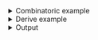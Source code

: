 <details><summary>Combinatoric example</summary>

```no_run
#[derive(Debug, Clone)]
pub struct Options {
    switch: bool,
    arg: usize,
    username: String,
}

pub fn options() -> OptionParser<Options> {
    let switch = short('s') // first `short` creates a builder
        .short('S') // second switch is a hidden alias
        .long("switch") // visible long name
        .long("also-switch") // hidden alias
        .help("Switch with many names")
        .switch(); // `switch` finalizes the builder

    let arg = long("argument") // long is also a builder
        .short('a')
        .short('A')
        .long("also-arg")
        .help("Argument with names")
        .argument::<usize>("ARG");

    let username = long("user")
        .short('u')
        .env("USER1")
        .help("Custom user name")
        .argument::<String>("USER");

    construct!(Options {
        switch,
        arg,
        username
    })
    .to_options()
}
```

</details>
<details><summary>Derive example</summary>

```no_run
#[derive(Debug, Clone, Bpaf)]
#[bpaf(options)]
pub struct Options {
    #[bpaf(short, long, short('S'), long("also-switch"))]
    /// Switch with many names
    switch: bool,
    #[bpaf(short, long("argument"), short('A'), long("also-arg"))]
    /// Argument with names
    arg: usize,
    #[bpaf(short, long("user"), env("USER1"), argument("USER"))]
    /// Custom user name
    username: String,
}
```

</details>
<details><summary>Output</summary>

As usual switch is optional, arguments are required


<div class='bpaf-doc'>
$ app -a 42 -u Bobert<br>
Options { switch: false, arg: 42, username: "Bobert" }
</div>



Help displays only visible aliases (and a current value for env arguments)


<div class='bpaf-doc'>
$ app --help<br>
<p><b>Usage</b>: <tt><b>app</b></tt> [<tt><b>-s</b></tt>] <tt><b>-a</b></tt>=<tt><i>ARG</i></tt> <tt><b>-u</b></tt>=<tt><i>USER</i></tt></p><p><div>
<b>Available options:</b></div><dl><dt><tt><b>-s</b></tt>, <tt><b>--switch</b></tt></dt>
<dd>Switch with many names</dd>
<dt><tt><b>-a</b></tt>, <tt><b>--argument</b></tt>=<tt><i>ARG</i></tt></dt>
<dd>Argument with names</dd>
<dt><tt><b>-u</b></tt>, <tt><b>--user</b></tt>=<tt><i>USER</i></tt></dt>
<dd>Custom user name</dd>
<dt></dt>
<dd>[env:USER1: N/A]</dd>
<dt><tt><b>-h</b></tt>, <tt><b>--help</b></tt></dt>
<dd>Prints help information</dd>
</dl>
</p>
<style>
div.bpaf-doc {
    padding: 14px;
    background-color:var(--code-block-background-color);
    font-family: mono;
    margin-bottom: 0.75em;
}
div.bpaf-doc dt { margin-left: 1em; }
div.bpaf-doc dd { margin-left: 3em; }
div.bpaf-doc dl { margin-top: 0; padding-left: 1em; }
div.bpaf-doc  { padding-left: 1em; }
</style>
</div>


But you can still use hidden aliases, both short and long


<div class='bpaf-doc'>
$ app --also-switch --also-arg 330 --user Bobert<br>
Options { switch: true, arg: 330, username: "Bobert" }
</div>


And unless there's `many` or similar modifiers having multiple aliases doesn't mean
you can specify them multiple times:


<div class='bpaf-doc'>
$ app -A 42 -a 330 -u Bobert<br>
<b>-a</b> is not expected in this context
<style>
div.bpaf-doc {
    padding: 14px;
    background-color:var(--code-block-background-color);
    font-family: mono;
    margin-bottom: 0.75em;
}
div.bpaf-doc dt { margin-left: 1em; }
div.bpaf-doc dd { margin-left: 3em; }
div.bpaf-doc dl { margin-top: 0; padding-left: 1em; }
div.bpaf-doc  { padding-left: 1em; }
</style>
</div>


Also hidden aliases are really hidden and only meant to do backward compatibility stuff, they
won't show up anywhere else in completions or error messages


<div class='bpaf-doc'>
$ app -a 42 -A 330 -u Bobert<br>
<b>-A</b> is not expected in this context
<style>
div.bpaf-doc {
    padding: 14px;
    background-color:var(--code-block-background-color);
    font-family: mono;
    margin-bottom: 0.75em;
}
div.bpaf-doc dt { margin-left: 1em; }
div.bpaf-doc dd { margin-left: 3em; }
div.bpaf-doc dl { margin-top: 0; padding-left: 1em; }
div.bpaf-doc  { padding-left: 1em; }
</style>
</div>

</details>